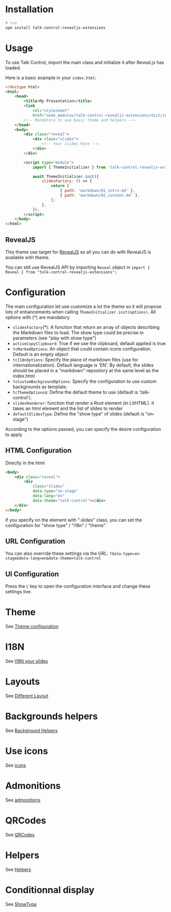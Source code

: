 # Installation

```bash
# run
npm install talk-control-revealjs-extensions
```

# Usage

To use Talk Control, import the main class and initialize it after Reveal.js has loaded.

Here is a basic example in your `index.html`:

```html
<!doctype html>
<html>
    <head>
        <title>My Presentation</title>
        <link
            rel="stylesheet"
            href="node_modules/talk-control-revealjs-extensions/dist/index.css" />
        <!-- Mandatory to use basic theme and helpers -->
    </head>
    <body>
        <div class="reveal">
            <div class="slides">
                <!-- Your slides here -->
            </div>
        </div>

        <script type="module">
            import { ThemeInitializer } from 'talk-control-revealjs-extensions';

            await ThemeInitializer.init({
                slidesFactory: () => {
                    return [
                        { path: 'markdown/01_intro.md' },
                        { path: 'markdown/02_content.md' },
                    ];
                },
            });
        </script>
    </body>
</html>
```

## RevealJS

This theme use target for [RevealJS](https://revealjs.com/#/) so all you can do with RevealJS is available with theme.

You can still use RevealJS API by importing `Reveal` object in `import { Reveal } from "talk-control-revealjs-extensions";`

# Configuration

The main configuration let use customize a lot the theme so it will propose lots of enhancements when calling `ThemeInitializer.init(options)`. All options with (\*) are mandatory

-   `slidesFactory`(\*): A function that return an array of objects describing the Markdown files to load. The show type could be precise in parameters (see "play with show type")
-   `activeCopyClipboard`: True if we use the clipboard, default applied is true
-   `tcMarkedOptions`: An object that could contain icons configuration. Default is an empty object
-   `tcI18nOptions`: Specify the place of markdown files (use for internationalization). Default language is 'EN'. By default, the slides should be placed in a "markdown" repository at the same level as the index.html
-   `tcCustomBackgroundOptions`: Specify the configuration to use custom backgrounds as template.
-   `tcThemeOptions`s: Define the default theme to use (default is 'talk-control').
-   `slidesRenderer`: function that render a Root element (in LitHTML). It takes an html element and the list of slides to render
-   `defaultSlidesType`: Define the "show type" of slides (default is "on-stage")

According to the options passed, you can specify the desire configuration to apply

## HTML Configuration

Directly in the html

```html
<body>
    <div class="reveal">
        <div
            class="slides"
            data-type="on-stage"
            data-lang="en"
            data-theme="talk-control"></div>
    </div>
</body>
```

If you specify on the element with ".slides" class, you can set the configuration for "show type" / "i18n" / "theme"

## URL Configuration

You can also override these settings via the URL: `?data-type=on-stage&data-lang=en&data-theme=talk-control`

## UI Configuration

Press the `C` key to open the configuration interface and change these settings live.

# Theme

See [Theme configuration](./theme.md)

# I18N

See [I18N your slides](./i18n.md)

# Layouts

See [Different Layout](./layouts.md)

# Backgrounds helpers

See [Background Helpers](./backgrounds.md)

# Use icons

See [icons](./icons.md)

# Admonitions

See [admonitions](./admonition.md)

# QRCodes

See [QRCodes](./qrcode.md)

# Helpers

See [Helpers](./helpers.md)

# Conditionnal display

See [ShowType](./show-type.md)

